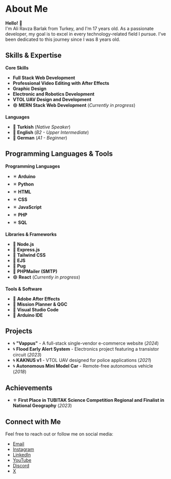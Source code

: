 # About Me

**Hello!** 👋  
I'm Ali Ravza Barlak from Turkey, and I'm 17 years old. As a passionate developer, my goal is to excel in every technology-related field I pursue. I've been dedicated to this journey since I was 8 years old.

## Skills & Expertise

**Core Skills**  
- **Full Stack Web Development**  
- **Professional Video Editing with After Effects**  
- **Graphic Design**  
- **Electronic and Robotics Development**  
- **VTOL UAV Design and Development**  
- 🟢 **MERN Stack Web Development** (*Currently in progress*)  

**Languages**  
- 💠 **Turkish** (*Native Speaker*)  
- 💠 **English** (*B2 - Upper Intermediate*)  
- 💠 **German** (*A1 - Beginner*)  

## Programming Languages & Tools

**Programming Languages**  
- ✴️ **Arduino**  
- ✴️ **Python**  
- ✴️ **HTML**  
- ✴️ **CSS**  
- ✴️ **JavaScript**  
- ✴️ **PHP**  
- ✴️ **SQL**  

**Libraries & Frameworks**  
- 🔷 **Node.js**  
- 🔷 **Express.js**  
- 🔷 **Tailwind CSS**  
- 🔷 **EJS**  
- 🔷 **Pug**  
- 🔷 **PHPMailer (SMTP)**
- 🟢 **React** (*Currently in progress*)

**Tools & Software**  
- 🔘 **Adobe After Effects**  
- 🔘 **Mission Planner & QGC**  
- 🔘 **Visual Studio Code**  
- 🔘 **Arduino IDE**  

## Projects

- 🌀 **"Vappus"** - A full-stack single-vendor e-commerce website (*2024*)  
- 🌀 **Flood Early Alert System** - Electronics project featuring a transistor circuit (*2023*)  
- 🌀 **KAKNUS v1** - VTOL UAV designed for police applications (*2021*)  
- 🌀 **Autonomous Mini Model Car** - Remote-free autonomous vehicle (*2018*)  

## Achievements

- ⚜️ **First Place in TUBITAK Science Competition Regional and Finalist in National Geography** (*2023*)  

## Connect with Me

Feel free to reach out or follow me on social media:

- [Email](mailto:alrbbusiness@gmail.com)  
- [Instagram](https://www.instagram.com/alirbarlak/)  
- [LinkedIn](https://www.linkedin.com/in/aliravzabarlak/)  
- [YouTube](https://youtube.com/c/xsono)  
- [Discord](https://discord.com/invite/pSkUqyYt)  
- [X](https://x.com/alibarlak_)  
